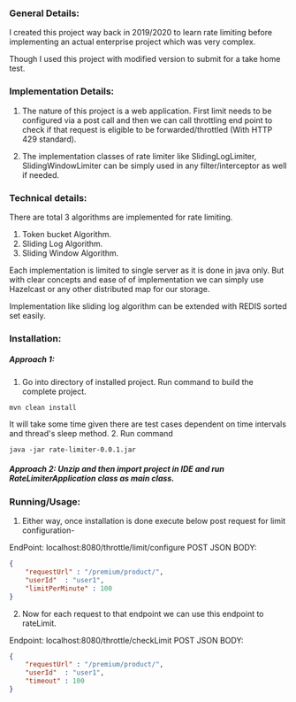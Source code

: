 ### General Details:

I created this project way back in 2019/2020 to learn rate limiting before implementing an actual enterprise project which was very complex.

Though I used this project with modified version to submit for a take home test.


### Implementation Details:

1. The nature of this project is a web application. First limit needs to be configured 
   via a post call and then we can call throttling end point to check if that request is eligible to 
   be forwarded/throttled (With HTTP 429 standard).

2. The implementation classes of rate limiter like SlidingLogLimiter, SlidingWindowLimiter can be simply used in any filter/interceptor as well if needed.

### Technical details:

There are total 3 algorithms are implemented for rate limiting.

1. Token bucket Algorithm.
2. Sliding Log Algorithm.
3. Sliding Window Algorithm.

Each implementation is limited to single server as it is done in java only. But with clear concepts and ease of 
of implementation we can simply use Hazelcast or any other distributed map for our storage.

Implementation like sliding log algorithm can be extended with REDIS sorted set easily.

### Installation: 

##### Approach 1:
1. Go into directory of installed project. Run command to build the complete project.

```shell
mvn clean install 
```
It will take some time given there are test cases dependent on time intervals and thread's sleep method.
2. Run command
```shell
java -jar rate-limiter-0.0.1.jar
``` 

##### Approach 2: Unzip and then import project in IDE and run RateLimiterApplication class as main class.




### Running/Usage:

1. Either way, once installation is done execute below post request for limit configuration-

EndPoint: localhost:8080/throttle/limit/configure
POST JSON BODY:

```json
{
    "requestUrl" : "/premium/product/",
    "userId"  : "user1",
    "limitPerMinute" : 100
}
```

2. Now for each request to that endpoint we can use this endpoint to rateLimit.

Endpoint: localhost:8080/throttle/checkLimit
POST JSON BODY:

```json
{
    "requestUrl" : "/premium/product/",
    "userId"  : "user1",
    "timeout" : 100
}
```
